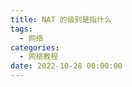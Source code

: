 ```yaml
---
title: NAT 的级别是指什么
tags:
  - 网络
categories:
  - 网络教程
date: 2022-10-28 00:00:00
---
```


> 

<!-- more -->

## 